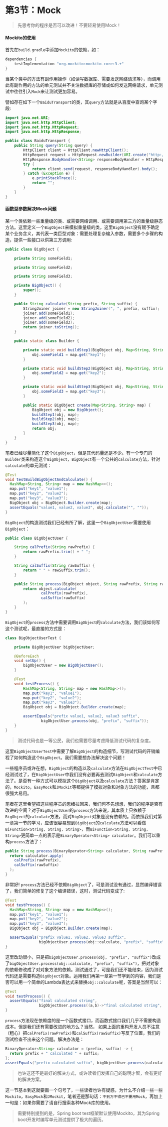 # 第3节：Mock

> 先思考你的程序是否可以改进！不要轻易使用Mock！

#### Mockito的使用

首先在`build.gradle`中添加`Mockito`的依赖，如：

```groovy
dependencies { 
	testImplementation "org.mockito:mockito-core:3.+" 
}
```

当某个类中的方法有副作用操作（如读写数据库、需要发送网络请求等），而调用此有副作用的方法的单元测试并不关注数据库的存储或如何发送网络请求，单元测试中往往引入`Mock`来让测试更加容易。

譬如存在如下一个`BaiduTransport`的类，其`query`方法就是从百度中查询某个字段:

```java
import java.net.URI;
import java.net.http.HttpClient;
import java.net.http.HttpRequest;
import java.net.http.HttpResponse;

public class BaiduTransport {
    public String query(String query) {
        HttpClient client = HttpClient.newHttpClient();
        HttpRequest request = HttpRequest.newBuilder(URI.create("http://www.baidu.com/s?wd="+query)).build();
        HttpResponse.BodyHandler<String> responseBodyHandler = HttpResponse.BodyHandlers.ofString();
        try {
            return client.send(request, responseBodyHandler).body();
        } catch (Exception e) {
            e.printStackTrace();
            return "";
        }
    }
}
```





#### 函数型参数解决Mock问题

某一个类依赖一些重量级的类、或需要网络调用、或需要调用第三方的重量级静态方法。这里定义一个`BigObject`来模拟重量级的类，这里`BigObject`没有赋予确定某个业务含义，其代表一类巨型对象：需要处理复杂输入参数，需要多个步骤的构造，提供一些接口以供第三方调用:

```java
public class BigObject {

    private String someField1;

    private String someField2;

    private String someField3;

    private BigObject() {
        super();
    }

    public String calculate(String prefix, String suffix) {
        StringJoiner joiner = new StringJoiner(", ", prefix, suffix);
        joiner.add(someField1);
        joiner.add(someField2);
        joiner.add(someField3);
        return joiner.toString();
    }

    public static class Builder {

        private static void buildStep1(BigObject obj, Map<String, String> map) {
            obj.someField1 = map.get("key1");
        }

        private static void buildStep2(BigObject obj, Map<String, String> map) {
            obj.someField2 = map.get("key2");
        }

        private static void buildStep3(BigObject obj, Map<String, String> map) {
            obj.someField3 = map.get("key3");
        }

        public static BigObject create(Map<String, String> map) {
            BigObject obj = new BigObject();
            buildStep1(obj, map);
            buildStep2(obj, map);
            buildStep3(obj, map);
            return obj;
        }
    }
}
```

笔者已经尽量简化了这个`BigObject`，但是其代码量还是不少。有一个专门的`Builder`类来构造这个`BigObject`，`BigObject`有一个公共的`calculate`方法，针对`calculate`的单元测试：

```java
@Test
void testBuildBigObjectAndCalculate() {
  HashMap<String, String> map = new HashMap<>();
  map.put("key1", "value1");
  map.put("key2", "value2");
  map.put("key3", "value3");
  BigObject obj = BigObject.Builder.create(map);
  assertEquals("value1, value2, value3", obj.calculate("", ""));
}
```

`BigObject`的构造测试我们已经有所了解，这里一个`BigObjectUser`需要使用`BigObject`：

```java
public class BigObjectUser {

    String calPrefix(String rawPrefix) {
        return rawPrefix.trim() + " ";
    }

    String calSuffix(String rawSuffix) {
        return " " + rawSuffix.trim();
    }

    public String process(BigObject object, String rawPrefix, String rawSuffix) {
        return object.calculate(
                calPrefix(rawPrefix),
                calSuffix(rawSuffix)
        );
    }
}
```

`BigObject`的`process`方法中需要调用`BigObject`的`calculate`方法，我们该如何写这个测试呢，最直接的方式是：

```java
class BigObjectUserTest {

    private BigObjectUser bigObjectUser;

    @BeforeEach
    void setUp() {
        bigObjectUser = new BigObjectUser();
    }

    @Test
    void testProcess() {
        HashMap<String, String> map = new HashMap<>();
        map.put("key1", "value1");
        map.put("key2", "value2");
        map.put("key3", "value3");
        BigObject obj = BigObject.Builder.create(map);

        assertEquals("prefix value1, value2, value3 suffix",
                bigObjectUser.process(obj, "prefix", "suffix"));
    }
}
```

> 测试代码也是一等公民，我们也需要尽量考虑降低测试代码的复杂度。

这里`BigObjectUserTest`中需要了解`BigObject`的构造细节，写测试代码的开销编程了如何构造这个`BigObject`。我们需要想办法解决这个问题！

一些程序员或许在想，`BigObject`的构造以及`calculate`方法在`BigObjectTest`中已经测试过了，在`BigObjectUser`中我们没有必要再去测试`BigObject`和`calculate`方法了。是否有一种方式可以模拟这个`BigObject`以及`calculate`方法？答案是肯定的，`Mockito`，`EasyMock`和`JMockit`等都提供了模拟对象和对象方法的功能，且都很强大易用。

笔者在这里希望把这些程序员的思绪拉回来，我们何不先想想，我们的程序是否有改进的空间？对于`BigObjectUser`的`process`方法来说，其本质上只依赖于`BigObject`的`calculate`方法，而对`BigObject`对象是没有依赖的。而依照我们对第一章第一节的学习，应该很容易想到`BigObject`的`calculate`方法可以看做`BiFunction<String, String, String>`，而`BiFunction<String, String, String>`更简单一点的表示是`BinaryOperator<String> calculator`。我们可以重构`process`方法了：

```java
public String process(BinaryOperator<String> calculator, String rawPrefix, String rawSuffix) {
  return calculator.apply(
    calPrefix(rawPrefix),
    calSuffix(rawSuffix)
  );
}
```

非常好! `process`方法已经不依赖`BigObject`了，可是测试没有通过，显然编译错误了，我们简单的修复了这个编译错误，这时，测试代码变成了:

```java
@Test
void testProcess() {
  HashMap<String, String> map = new HashMap<>();
  map.put("key1", "value1");
  map.put("key2", "value2");
  map.put("key3", "value3");
  BigObject obj = BigObject.Builder.create(map);

  assertEquals("prefix value1, value2, value3 suffix",
               bigObjectUser.process(obj::calculate, "prefix", "suffix"));
}
```

这里改动很小，只是把`bigObjectUser.process(obj, "prefix", "suffix")`改成了`bigObjectUser.process(obj::calculate, "prefix", "suffix")`，把对对象的依赖修改成了对对象方法的依赖。测试通过了，可是我们还不能结束，因为测试代码还是需要构造`BigObject`对象。运用我们再第一章第一节学到的内容，我们是否可以用一个简单的Lambda表达式来替换`obj::calculate`呢，答案是当然可以：

```java
@Test
void testProcess() {
  assertEquals("final calculated string",
               bigObjectUser.process((a,b)->"final calculated string", "prefix", "suffix"));
}
```

`process`方法现在依赖度的是一个函数式接口，而函数式接口我们几乎不需要构造成本。但是我们还有需要改进的地方么？当然， 如果上面的重构开发人员不注意（粗心）把`calPrefix(rawPrefix)`和`calSuffix(rawSuffix)`写反了位置，我们的测试检查不出来这个问题。解决办法是：

```java
BinaryOperator<String> calculator = (prefix, suffix) -> {
  return prefix + " calculated " + suffix;
};
assertEquals("prefix calculated suffix", bigObjectUser.process(calculator, "prefix", "suffix"));

```

> 也许这还不是最好的解决方式，或许读者们发挥自己的聪明才智，会有更好的解决方案。

这一节基本到这就要画一个句号了，一些读者也许有疑惑，为什么不介绍一些一些`Mockito`，`EasyMock`和`JMockit`，笔者还是那句话：`不到万不得已不要用Mock`，再加上一句是：如果你需要了请自行搜索各种Mock库的使用。

> 需要特别提到的是，Spring boot test框架默认使用Mockito，其为Spring boot开发时编写单元测试提供了极大的遍历。



